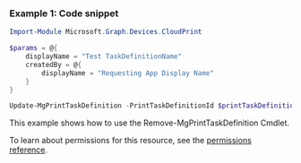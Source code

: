 ### Example 1: Code snippet

```powershellImport-Module Microsoft.Graph.Devices.CloudPrint

$params = @{
	displayName = "Test TaskDefinitionName"
	createdBy = @{
		displayName = "Requesting App Display Name"
	}
}

Update-MgPrintTaskDefinition -PrintTaskDefinitionId $printTaskDefinitionId -BodyParameter $params
```
This example shows how to use the Remove-MgPrintTaskDefinition Cmdlet.
To learn about permissions for this resource, see the [permissions reference](/graph/permissions-reference).

